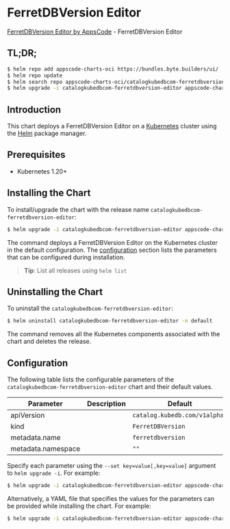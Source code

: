 # FerretDBVersion Editor

[FerretDBVersion Editor by AppsCode](https://byte.builders) - FerretDBVersion Editor

## TL;DR;

```bash
$ helm repo add appscode-charts-oci https://bundles.byte.builders/ui/
$ helm repo update
$ helm search repo appscode-charts-oci/catalogkubedbcom-ferretdbversion-editor --version=v0.4.21
$ helm upgrade -i catalogkubedbcom-ferretdbversion-editor appscode-charts-oci/catalogkubedbcom-ferretdbversion-editor -n default --create-namespace --version=v0.4.21
```

## Introduction

This chart deploys a FerretDBVersion Editor on a [Kubernetes](http://kubernetes.io) cluster using the [Helm](https://helm.sh) package manager.

## Prerequisites

- Kubernetes 1.20+

## Installing the Chart

To install/upgrade the chart with the release name `catalogkubedbcom-ferretdbversion-editor`:

```bash
$ helm upgrade -i catalogkubedbcom-ferretdbversion-editor appscode-charts-oci/catalogkubedbcom-ferretdbversion-editor -n default --create-namespace --version=v0.4.21
```

The command deploys a FerretDBVersion Editor on the Kubernetes cluster in the default configuration. The [configuration](#configuration) section lists the parameters that can be configured during installation.

> **Tip**: List all releases using `helm list`

## Uninstalling the Chart

To uninstall the `catalogkubedbcom-ferretdbversion-editor`:

```bash
$ helm uninstall catalogkubedbcom-ferretdbversion-editor -n default
```

The command removes all the Kubernetes components associated with the chart and deletes the release.

## Configuration

The following table lists the configurable parameters of the `catalogkubedbcom-ferretdbversion-editor` chart and their default values.

|     Parameter      | Description |                 Default                  |
|--------------------|-------------|------------------------------------------|
| apiVersion         |             | <code>catalog.kubedb.com/v1alpha1</code> |
| kind               |             | <code>FerretDBVersion</code>             |
| metadata.name      |             | <code>ferretdbversion</code>             |
| metadata.namespace |             | <code>""</code>                          |


Specify each parameter using the `--set key=value[,key=value]` argument to `helm upgrade -i`. For example:

```bash
$ helm upgrade -i catalogkubedbcom-ferretdbversion-editor appscode-charts-oci/catalogkubedbcom-ferretdbversion-editor -n default --create-namespace --version=v0.4.21 --set apiVersion=catalog.kubedb.com/v1alpha1
```

Alternatively, a YAML file that specifies the values for the parameters can be provided while
installing the chart. For example:

```bash
$ helm upgrade -i catalogkubedbcom-ferretdbversion-editor appscode-charts-oci/catalogkubedbcom-ferretdbversion-editor -n default --create-namespace --version=v0.4.21 --values values.yaml
```
